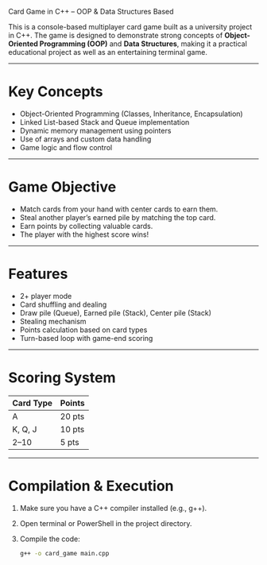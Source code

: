  Card Game in C++ – OOP & Data Structures Based

This is a console-based multiplayer card game built as a university project in C++. The game is designed to demonstrate strong concepts of **Object-Oriented Programming (OOP)** and **Data Structures**, making it a practical educational project as well as an entertaining terminal game.

---

# Key Concepts

-  Object-Oriented Programming (Classes, Inheritance, Encapsulation)
-  Linked List-based Stack and Queue implementation
-  Dynamic memory management using pointers
-  Use of arrays and custom data handling
-  Game logic and flow control

---

# Game Objective

- Match cards from your hand with center cards to earn them.
- Steal another player’s earned pile by matching the top card.
- Earn points by collecting valuable cards.
- The player with the highest score wins!

---

# Features

-  2+ player mode
-  Card shuffling and dealing
-  Draw pile (Queue), Earned pile (Stack), Center pile (Stack)
-  Stealing mechanism
-  Points calculation based on card types
-  Turn-based loop with game-end scoring

---

# Scoring System

| Card Type | Points  |
|-----------|---------|
| A         | 20 pts  |
| K, Q, J   | 10 pts  |
| 2–10      | 5 pts   |

---

# Compilation & Execution

1. Make sure you have a C++ compiler installed (e.g., g++).
2. Open terminal or PowerShell in the project directory.
3. Compile the code:

   ```bash
   g++ -o card_game main.cpp
